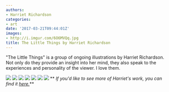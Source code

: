 ```yaml
---
authors:
- Harriet Richardson
categories:
- art
date: '2017-03-21T09:44:01Z'
images:
- http://i.imgur.com/6O6MVQq.jpg
title: The Little Things by Harriet Richardson
---
```

"The Little Things" is a group of ongoing illustrations by Harriet Richardson. Not only do they provide an insight into her mind, they also speak to the experiences and personality of the viewer. I love them.

![](http://i.imgur.com/zh5cg22.jpg "")
![](http://i.imgur.com/bLo0m3X.jpg "")
![](http://i.imgur.com/hChvD3K.jpg "")
![](http://i.imgur.com/8k1M1Kc.png "")
![](http://i.imgur.com/6O6MVQq.jpg "")
![](http://i.imgur.com/pW9Hs47.jpg "")
![](http://i.imgur.com/lItKTUZ.jpg "")
**
_If you'd like to see more of Harriet's work, you can find it [here.](https://www.instagram.com/hats_richardson/ "")_**